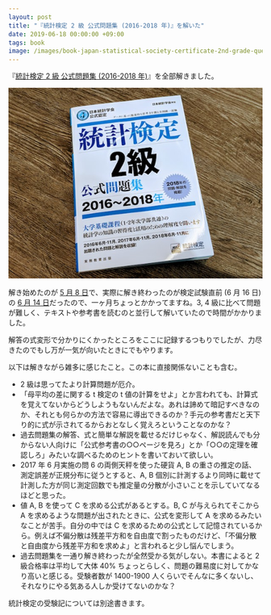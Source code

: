 ```yaml
---
layout: post
title: "『統計検定 2 級 公式問題集 (2016-2018 年)』を解いた"
date: 2019-06-18 00:00:00 +09:00
tags: book
image: /images/book-japan-statistical-society-certificate-2nd-grade-questions.jpg
---
```


『[統計検定 2 級 公式問題集 (2016-2018 年)](https://jitsumu.hondana.jp/book/b432114.html)』を全部解きました。

![表紙](/images/book-japan-statistical-society-certificate-2nd-grade-questions.jpg)

解き始めたのが [5 月 8 日](https://twitter.com/nhiroki_/status/1125899284920934400)で、実際に解き終わったのが検定試験直前 (6 月 16 日) の [6 月 14 日](https://twitter.com/nhiroki_/status/1139493414712430592)だったので、一ヶ月ちょっとかかってますね。3, 4 級に比べて問題が難しく、テキストや参考書を読むのと並行して解いていたので時間がかかりました。

解答の式変形で分かりにくかったところをここに記録するつもりでしたが、力尽きたのでもし万が一気が向いたときにでもやります。

以下は解きながら雑多に感じたこと。この本に直接関係ないことも含む。

- 2 級は思ってたより計算問題が厄介。
- 「母平均の差に関する t 検定の t 値の計算をせよ」とか言われても、計算式を覚えてないからどうしようもないんだよな。あれは諦めて暗記すべきなのか、それとも何らかの方法で容易に導出できるのか？手元の参考書だと天下り的に式が示されてるからおとなしく覚えろということなのかな？
- 過去問題集の解答、式と簡単な解説を載せるだけじゃなく、解説読んでも分からない人向けに「公式参考書の○○ページを見ろ」とか「○○の定理を確認しろ」みたいな調べるためのヒントを書いておいて欲しい。
- 2017 年 6 月実施の問 6 の両側天秤を使った硬貨 A, B の重さの推定の話、測定誤差が正規分布に従うとすると、A, B 個別に計測するより同時に載せて計測した方が同じ測定回数でも推定量の分散が小さいことを示していてなるほどと思った。
- 値 A, B を使って C を求める公式があるとする。B, C が与えられてそこから A を求めるような問題が出されたときに、公式を変形して A を求めるみたいなことが苦手。自分の中では C を求めるための公式として記憶されているから。例えば不偏分散は残差平方和を自由度で割ったものだけど、「不偏分散と自由度から残差平方和を求めよ」と言われると少し悩んでしまう。
- 過去問題集を一通り解き終わったが全然受かる気がしない。本書によると 2 級合格率は平均して大体 40% ちょっとらしく、問題の難易度に対してかなり高いと感じる。受験者数が 1400-1900 人くらいでそんなに多くないし、それなりにやる気ある人しか受けてないのかな？

統計検定の受験記については別途書きます。
